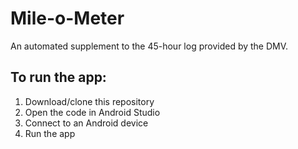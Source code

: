 # Mile-o-Meter
An automated supplement to the 45-hour log provided by the DMV.

## To run the app:
1. Download/clone this repository
2. Open the code in Android Studio
3. Connect to an Android device
4. Run the app
